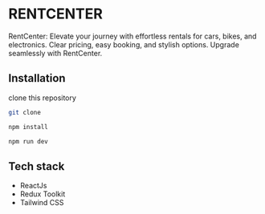 # RENTCENTER


RentCenter: Elevate your journey with effortless rentals for cars, bikes, and electronics. Clear pricing, easy booking, and stylish options. Upgrade seamlessly with RentCenter.


## Installation

clone this repository 


```bash
git clone 
```


```bash
npm install
```


```bash
npm run dev
```


## Tech stack


- ReactJs
- Redux Toolkit
- Tailwind CSS




 



 
